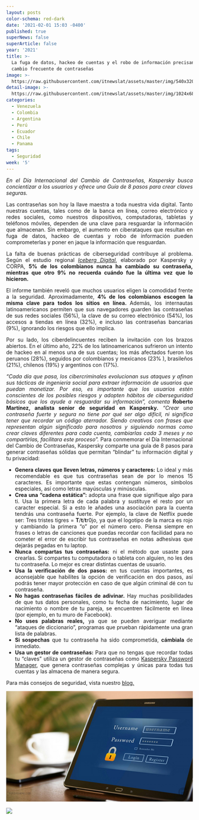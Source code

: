 ```yaml
---
layout: posts
color-schema: red-dark
date: '2021-02-01 15:03 -0400'
published: true
superNews: false
superArticle: false
year: '2021'
title: >-
  La fuga de datos, hackeo de cuentas y el robo de información precisan el
  cambio frecuente de contraseñas
image: >-
  https://raw.githubusercontent.com/itnewslat/assets/master/img/540x320/Clave-de-acceso-p.jpg
detail-image: >-
  https://raw.githubusercontent.com/itnewslat/assets/master/img/1024x680/Clave-de-acceso-g.jpg
categories:
  - Venezuela
  - Colombia
  - Argentina
  - Perú
  - Ecuador
  - Chile
  - Panama
tags:
  - Seguridad
week: '5'
---
```

<p style="text-align: justify;"><strong></strong></p>
<p style="text-align: justify;"><em>En el Día Internacional del Cambio de Contraseñas, Kaspersky busca concientizar a los usuarios y ofrece una Guía de 8 pasos para crear claves seguras.</em></p>
<p style="text-align: justify;">Las contraseñas son hoy la llave maestra a toda nuestra vida digital. Tanto nuestras cuentas, tales como de la banca en línea, correo electrónico y redes sociales, como nuestros dispositivos, computadoras, tabletas y teléfonos móviles, dependen de una clave para resguardar la información que almacenan. Sin embargo, el aumento en ciberataques que resultan en fuga de datos, hackeo de cuentas y robo de información pueden comprometerlas y poner en jaque la información que resguardan.</p>
<p style="text-align: justify;">La falta de buenas prácticas de ciberseguridad contribuye al problema. Según el estudio regional <a href="https://latam.kaspersky.com/blog/el-70-de-la-poblacion-en-america-latina-ya-cuenta-con-conexion-a-internet/16991/"><em>Iceberg Digital</em></a>, elaborado por Kaspersky y CORPA, <strong>5% de los  colombianos nunca ha cambiado su contraseña, mientras que otro 9% no recuerda cuándo fue la última vez que lo hicieron.</strong></p>
<p style="text-align: justify;">El informe también reveló que muchos usuarios eligen la comodidad frente a la seguridad. Aproximadamente, <strong>4% de los colombianos escogen la misma clave para todos los sitios en línea. </strong>Además, los internautas latinoamericanos permiten que sus navegadores guarden las contraseñas de sus redes sociales (56%), la clave de su correo electrónico (54%), los accesos a tiendas en línea (32%), e incluso las contraseñas bancarias (9%), ignorando los riesgos que ello implica.</p>
<p style="text-align: justify;">Por su lado, los ciberdelincuentes reciben la invitación con los brazos abiertos. En el último año,  22% de los latinoamericanos sufrieron un intento de hackeo en al menos una de sus cuentas; los más afectados fueron los peruanos (28%), seguidos por colombianos y mexicanos (23% ), brasileños (21%), chilenos (19%) y  argentinos con (17%).</p>
<p style="text-align: justify;"><em>“Cada día que pasa, los cibercriminales evolucionan sus ataques y afinan sus tácticas de ingeniería social para extraer información de usuarios que puedan monetizar. Por eso, es importante que los usuarios estén conscientes de los posibles riesgos y adopten hábitos de ciberseguridad básicos que los ayude a resguardar su información”, comenta </em><strong>Roberto Martínez, analista senior de seguridad en Kaspersky.</strong><em> “Crear una contraseña fuerte y segura no tiene por qué ser algo difícil, ni significa tener que recordar un código aterrador. Siendo creativos con frases que representan algún significado para nosotros y siguiendo normas como crear claves diferentes para cada cuenta, cambiarlas cada 3 meses y no compartirlas, facilitara este proceso”.</em> Para conmemorar el Día Internacional del Cambio de Contraseñas, Kaspersky comparte una guía de 8 pasos para generar contraseñas sólidas que permitan “blindar” tu información digital y tu privacidad:</p>

<ul style="text-align: justify;">
	<li><strong>Genera claves que lleven letras, números y caracteres:</strong> Lo ideal y más recomendable es que tus contraseñas sean de por lo menos 15 caracteres. Es importante que estas contengan números, símbolos especiales, así como letras mayúsculas y minúsculas.</li>
	<li><strong>Crea una “cadena estática”:</strong> adopta una frase que signifique algo para ti. Usa la primera letra de cada palabra y sustituye el resto por un caracter especial. Si a esto le añades una asociación para la cuenta tendrás una contraseña fuerte. Por ejemplo, la clave de Netflix puede ser: Tres tristes tigres = <strong>T</strong>/<strong>t</strong>/<strong>t</strong>r0jo, ya que el logotipo de la marca es rojo y cambiando la primera “o” por el número cero. Piensa siempre en frases o letras de canciones que puedas recordar con facilidad para no cometer el error de escribir tus contraseñas en notas adhesivas que dejarás pegadas en tu laptop.</li>
	<li><strong>Nunca compartas tus contraseñas:</strong> ni el método que usaste para crearlas. Si compartes tu computadora o tableta con alguien, no les des tu contraseña. Lo mejor es crear distintas cuentas de usuario.</li>
	<li><strong>Usa la verificación de dos pasos:</strong> en tus cuentas importantes, es aconsejable que habilites la opción de verificación en dos pasos, así podrás tener mayor protección en caso de que algún criminal dé con tu contraseña.</li>
	<li><strong>No hagas contraseñas fáciles de adivinar.</strong> Hay muchas posibilidades de que tus datos personales, como tu fecha de nacimiento, lugar de nacimiento o nombre de tu pareja, se encuentren fácilmente en línea (por ejemplo, en tu muro de Facebook).</li>
	<li><strong>No uses palabras reales,</strong> ya que se pueden averiguar mediante “ataques de diccionario”, programas que prueban rápidamente una gran lista de palabras.</li>
	<li><strong>Si sospechas</strong> que tu contraseña ha sido comprometida, <strong>cámbiala</strong> de inmediato.</li>
	<li><strong>Usa un gestor de contraseñas:</strong> Para que no tengas que recordar todas tu “claves” utiliza un gestor de contraseñas como <a href="http://www.kaspersky.com/password-manager">Kaspersky Password Manager</a>, que genera contraseñas complejas y únicas para todas tus cuentas y las almacena de manera segura.</li>
</ul>
<p style="text-align: justify;">Para más consejos de seguridad, vista nuestro <a href="http://latam.kaspersky.com/blog">blog.</a></p>

![](https://raw.githubusercontent.com/itnewslat/assets/master/img/540x320/Clave-de-acceso-p.jpg)

<img src="https://tracker.metricool.com/c3po.jpg?hash=56f88a41e39ab42c063cc51676587a04"/>